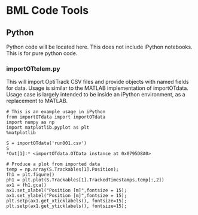 BML Code Tools
===============

Python
---------

Python code will be located here. This does not include iPython notebooks. This is for pure python code.

### importOTtelem.py

This will import OptiTrack CSV files and provide objects with named fields for data. Usage is similar to the MATLAB implementation of importOTdata.
Usage case is largely intended to be inside an iPython environment, as a replacement to MATLAB.

	# This is an example usage in iPython
	from importOTdata import importOTdata
	import numpy as np
	import matplotlib.pyplot as plt
	%matplotlib
	
	S = importOTdata('run001.csv')
	S
	*Out[1]:* <importOTdata.OTData instance at 0x0795D8A0>
	
	# Produce a plot from imported data
	temp = np.array(S.Trackables[1].Position);
	fh1 = plt.figure()
	ph1 = plt.plot(S.Trackables[1].TrackedTimestamps,temp[:,2])
	ax1 = fh1.gca()
	ax1.set_xlabel("Position [m]",fontsize = 15);
	ax1.set_ylabel("Position [m]",fontsize = 15);
	plt.setp(ax1.get_xticklabels(), fontsize=15);
	plt.setp(ax1.get_yticklabels(), fontsize=15);
	